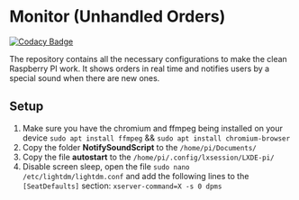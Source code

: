 # Monitor (Unhandled Orders)

[![Codacy Badge](https://api.codacy.com/project/badge/Grade/68f6ca72e58946dea6e5b667ea978b8e)](https://www.codacy.com/manual/Silver3310/Monitor?utm_source=github.com&amp;utm_medium=referral&amp;utm_content=Silver3310/Monitor&amp;utm_campaign=Badge_Grade)

The repository contains all the necessary configurations to make the clean Raspberry PI work. It shows orders in real time and notifies users by a special sound when there are new ones.

## Setup

 1. Make sure you have the chromium and ffmpeg being installed on your device
	 ```sudo apt install ffmpeg``` && ```sudo apt install chromium-browser```
2. Copy the folder **NotifySoundScript** to the ```/home/pi/Documents/```
3. Copy the file **autostart** to the ```/home/pi/.config/lxsession/LXDE-pi/```
4. Disable screen sleep, open the file ```sudo nano /etc/lightdm/lightdm.conf``` and add the following lines to the ```[SeatDefaults]``` section: ```xserver-command=X -s 0 dpms```

